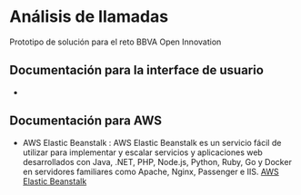# Análisis de llamadas

Prototipo de solución para el reto BBVA Open Innovation

## Documentación para la interface de usuario

* 

## Documentación para AWS

* AWS Elastic Beanstalk :
AWS Elastic Beanstalk es un servicio fácil de utilizar para implementar y escalar servicios y aplicaciones web desarrollados con Java, .NET, PHP, Node.js, Python, Ruby, Go y Docker en servidores familiares como Apache, Nginx, Passenger e IIS.
[AWS Elastic Beanstalk](https://aws.amazon.com/es/elasticbeanstalk/?nc2=type_a)